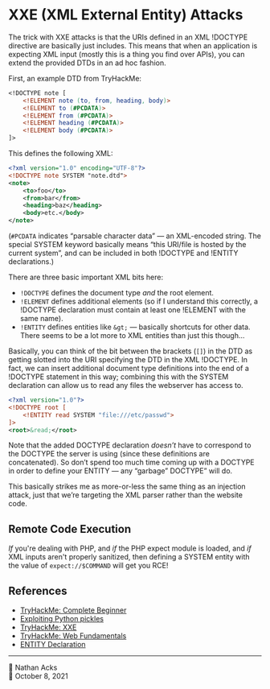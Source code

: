# XXE (XML External Entity) Attacks

The trick with XXE attacks is that the URIs defined in an XML !DOCTYPE directive are basically just includes. This means that when an application is expecting XML input (mostly this is a thing you find over APIs), you can extend the provided DTDs in an ad hoc fashion.

First, an example DTD from TryHackMe:

```dtd
<!DOCTYPE note [
	<!ELEMENT note (to, from, heading, body)>
	<!ELEMENT to (#PCDATA)>
	<!ELEMENT from (#PCDATA)>
	<!ELEMENT heading (#PCDATA)>
	<!ELEMENT body (#PCDATA)>
]>
```

This defines the following XML:

```xml
<?xml version="1.0" encoding="UTF-8"?>
<!DOCTYPE note SYSTEM "note.dtd">
<note>
    <to>foo</to>
    <from>bar</from>
    <heading>baz</heading>
    <body>etc.</body>
</note>
```

(`#PCDATA` indicates “parsable character data” — an XML-encoded string. The special SYSTEM keyword basically means “this URI/file is hosted by the current system”, and can be included in both !DOCTYPE and !ENTITY declarations.) 

There are three basic important XML bits here:

* `!DOCTYPE` defines the document type *and* the root element.
* `!ELEMENT` defines additional elements (so if I understand this correctly, a !DOCTYPE declaration must contain at least one !ELEMENT with the same name).
* `!ENTITY` defines entities like `&gt;` — basically shortcuts for other data. There seems to be a lot more to XML entities than just this though…

Basically, you can think of the bit between the brackets (`[]`) in the DTD as getting slotted into the URI specifying the DTD in the XML !DOCTYPE. In fact, we can insert additional document type definitions into the end of a !DOCTYPE statement in this way; combining this with the SYSTEM declaration can allow us to read any files the webserver has access to.

```xml
<?xml version="1.0"?>
<!DOCTYPE root [
	<!ENTITY read SYSTEM "file:///etc/passwd">
]>
<root>&read;</root>
```

Note that the added DOCTYPE declaration *doesn’t* have to correspond to the DOCTYPE the server is using (since these definitions are concatenated). So don’t spend too much time coming up with a DOCTYPE in order to define your ENTITY — any “garbage” DOCTYPE” will do.

This basically strikes me as more-or-less the same thing as an injection attack, just that we’re targeting the XML parser rather than the website code.

## Remote Code Execution

*If* you're dealing with PHP, and *if* the PHP expect module is loaded, and *if* XML inputs aren't properly sanitized, then defining a SYSTEM entity with the value of `expect://$COMMAND` will get you RCE!

## References

* [TryHackMe: Complete Beginner](tryhackme-complete-beginner.md)
* [Exploiting Python pickles](https://davidhamann.de/2020/04/05/exploiting-python-pickle/)
* [TryHackMe: XXE](tryhackme-xxe.md)
* [TryHackMe: Web Fundamentals](tryhackme-web-fundamentals.md)
* [ENTITY Declaration](https://xmlwriter.net/xml_guide/entity_declaration.shtml)

- - - -

<span aria-hidden="true">👤</span> Nathan Acks  
<span aria-hidden="true">📅</span> October 8, 2021
